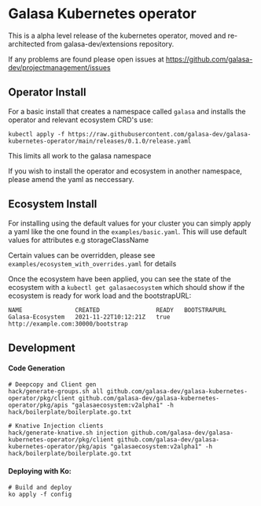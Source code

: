 # Galasa Kubernetes operator
This is a alpha level release of the kubernetes operator, moved and re-architected from galasa-dev/extensions repository.

If any problems are found please open issues at https://github.com/galasa-dev/projectmanagement/issues

## Operator Install

For a basic install that creates a namespace called `galasa` and installs the operator and relevant ecosystem CRD's use:

```
kubectl apply -f https://raw.githubusercontent.com/galasa-dev/galasa-kubernetes-operator/main/releases/0.1.0/release.yaml
```
This limits all work to the galasa namespace

If you wish to install the operator and ecosystem in another namespace, please amend the yaml as neccessary.

## Ecosystem Install

For installing using the default values for your cluster you can simply apply a yaml like the one found in the `examples/basic.yaml`. This will use default values for attributes e.g storageClassName

Certain values can be overridden, please see `examples/ecosystem_with_overrides.yaml` for details

Once the ecosystem have been applied, you can see the state of the ecosystem with a `kubectl get galasaecosystem` which should show if the ecosystem is ready for work load and the bootstrapURL:
```
NAME               CREATED                READY   BOOTSTRAPURL
Galasa-Ecosystem   2021-11-22T10:12:21Z   true    http://example.com:30000/bootstrap
```
## Development

#### Code Generation
```
# Deepcopy and Client gen
hack/generate-groups.sh all github.com/galasa-dev/galasa-kubernetes-operator/pkg/client github.com/galasa-dev/galasa-kubernetes-operator/pkg/apis "galasaecosystem:v2alpha1" -h hack/boilerplate/boilerplate.go.txt

# Knative Injection clients
hack/generate-knative.sh injection github.com/galasa-dev/galasa-kubernetes-operator/pkg/client github.com/galasa-dev/galasa-kubernetes-operator/pkg/apis "galasaecosystem:v2alpha1" -h hack/boilerplate/boilerplate.go.txt
```

#### Deploying with Ko:
```
# Build and deploy
ko apply -f config
```
